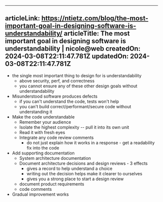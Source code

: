 -----------------------
articleLink: https://ntietz.com/blog/the-most-important-goal-in-designing-software-is-understandability/
articleTitle: The most important goal in designing software is understandability | nicole@web
createdOn: 2024-03-08T22:11:47.781Z
updatedOn: 2024-03-08T22:11:47.781Z
-----------------------

- the single most important thing to design for is understandability
  - above security, perf, and correctness
  - you cannot ensure any of these other design goals without understandability
- Misunderstood software produces defects
  - if you can't understand the code, tests won't help
  - you can't build correct/performant/secure code without understanding it
- Make the code understandable
  - Remember your audience
  - Isolate the highest complexity -- pull it into its own unit
  - Read it with fresh eyes
  - Integrate any code review comments
    - do not just explain how it works in a response - get a readability fix into the code
- Add supporting documentation
  - System architecture documentation
  - Document architecture decisions and design reviews - 3 effects
    - gives a record to help understand a choice
    - writing out the decision helps make it clearer to ourselves
    - gives you a strong place to start a design review
  - document product requirements
  - code comments
- Gradual improvement works